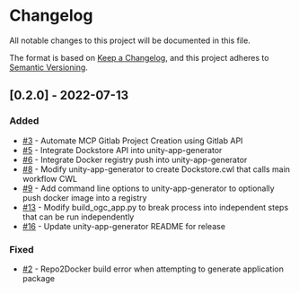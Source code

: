 # Changelog

All notable changes to this project will be documented in this file. 

The format is based on [Keep a Changelog](https://keepachangelog.com/en/1.0.0/),
and this project adheres to [Semantic Versioning](https://semver.org/spec/v2.0.0.html).

## [0.2.0] - 2022-07-13

### Added 

- [#3](https://github.com/unity-sds/unity-app-generator/issues/3) - Automate MCP Gitlab Project Creation using Gitlab API
- [#5](https://github.com/unity-sds/unity-app-generator/issues/5) - Integrate Dockstore API into unity-app-generator
- [#6](https://github.com/unity-sds/unity-app-generator/issues/6) - Integrate Docker registry push into unity-app-generator
- [#8](https://github.com/unity-sds/unity-app-generator/issues/8) - Modify unity-app-generator to create Dockstore.cwl that calls main workflow CWL
- [#9](https://github.com/unity-sds/unity-app-generator/issues/9) - Add command line options to unity-app-generator to optionally push docker image into a registry
- [#13](https://github.com/unity-sds/unity-app-generator/issues/13) - Modify build_ogc_app.py to break process into independent steps that can be run independently
- [#16](https://github.com/unity-sds/unity-app-generator/issues/16) - Update unity-app-generator README for release

### Fixed

- [#2](https://github.com/unity-sds/unity-app-generator/issues/2) - Repo2Docker build error when attempting to generate application package
